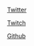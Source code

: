 [Twitter](https://twitter.com/mikkisguy)

[Twitch](https://twitch.tv/mikkisguy)

[Github](https://github.com/mikkisguy)
